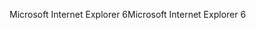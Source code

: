 <span data-ttu-id="8eb37-101">Microsoft Internet Explorer 6</span><span class="sxs-lookup"><span data-stu-id="8eb37-101">Microsoft Internet Explorer 6</span></span>